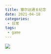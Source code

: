 ```yaml
---
title: 塞尔达通关纪念
date: 2021-04-18
categories:
 - 日常
tags:
 - game
---
```

![](https://cdn.jsdelivr.net/gh/levidc/blogImg/img/20.jpg)
<!-- more -->
<iframevideo ihtml="https://player.bilibili.com/player.html?aid=757699554&bvid=BV1X64y1m7fi&cid=325627126&page=1&danmaku=0&high_quality=1"></iframevideo >

